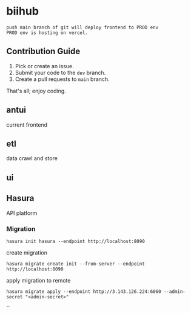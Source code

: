 # biihub

```
push main branch of git will deploy frontend to PROD env
PROD env is hosting on vercel.
```

## Contribution Guide
1. Pick or create an issue.
2. Submit your code to the `dev` branch.
3. Create a pull requests to `main` branch.

That's all; enjoy coding.

## antui

current frontend

## etl

data crawl and store

## ui

## Hasura

API platform

### Migration

```
hasura init hasura --endpoint http://localhost:8090
```

create migration

```
hasura migrate create init --from-server --endpoint http://localhost:8090
```

apply migration to remote

```
hasura migrate apply --endpoint http://3.143.126.224:6060 --admin-secret "<admin-secret>"
```

``
